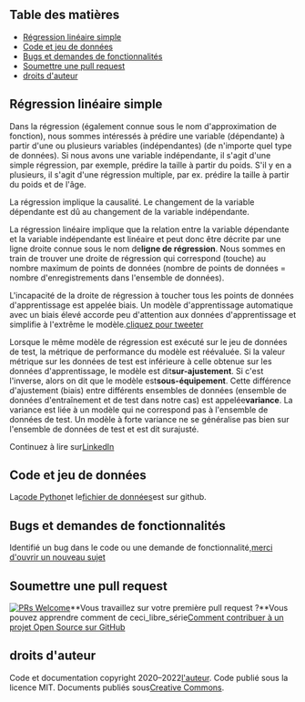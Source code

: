 ## Table des matières

-   [Régression linéaire simple](https://github.com/drnitinmalik/simple-linear-regression#simple-linear-regression)
-   [Code et jeu de données](https://github.com/drnitinmalik/simple-linear-regression#code-and-dataset)
-   [Bugs et demandes de fonctionnalités](https://github.com/drnitinmalik/simple-linear-regression#bugs-and-feature-requests)
-   [Soumettre une pull request](https://github.com/drnitinmalik/simple-linear-regression#submitting-a-pull-request)
-   [droits d'auteur](https://github.com/drnitinmalik/simple-linear-regression#copyright)

## Régression linéaire simple

Dans la régression (également connue sous le nom d'approximation de fonction), nous sommes intéressés à prédire une variable (dépendante) à partir d'une ou plusieurs variables (indépendantes) (de n'importe quel type de données). Si nous avons une variable indépendante, il s'agit d'une simple régression, par exemple, prédire la taille à partir du poids. S'il y en a plusieurs, il s'agit d'une régression multiple, par ex. prédire la taille à partir du poids et de l'âge.

La régression implique la causalité. Le changement de la variable dépendante est dû au changement de la variable indépendante.

La régression linéaire implique que la relation entre la variable dépendante et la variable indépendante est linéaire et peut donc être décrite par une ligne droite connue sous le nom de**ligne de régression**. Nous sommes en train de trouver une droite de régression qui correspond (touche) au nombre maximum de points de données (nombre de points de données = nombre d'enregistrements dans l'ensemble de données).

L'incapacité de la droite de régression à toucher tous les points de données d'apprentissage est appelée biais. Un modèle d'apprentissage automatique avec un biais élevé accorde peu d'attention aux données d'apprentissage et simplifie à l'extrême le modèle.[cliquez pour tweeter](https://clicktotweet.com/6Rcfz)

Lorsque le même modèle de régression est exécuté sur le jeu de données de test, la métrique de performance du modèle est réévaluée. Si la valeur métrique sur les données de test est inférieure à celle obtenue sur les données d'apprentissage, le modèle est dit**sur-ajustement**. Si c'est l'inverse, alors on dit que le modèle est**sous-équipement**. Cette différence d'ajustement (biais) entre différents ensembles de données (ensemble de données d'entraînement et de test dans notre cas) est appelée**variance**. La variance est liée à un modèle qui ne correspond pas à l'ensemble de données de test. Un modèle à forte variance ne se généralise pas bien sur l'ensemble de données de test et est dit surajusté.

Continuez à lire sur[LinkedIn](https://www.linkedin.com/pulse/simple-linear-regression-overview-nitin-malik/)

## Code et jeu de données

La[code Python](https://github.com/drnitinmalik/simple-linear-regression/blob/main/predict-GPA-from-SAT.py)et le[fichier de données](https://github.com/drnitinmalik/simple-linear-regression/blob/main/SAT-GPA.csv)est sur github.

## Bugs et demandes de fonctionnalités

Identifié un bug dans le code ou une demande de fonctionnalité,[merci d'ouvrir un nouveau sujet](https://github.com/drnitinmalik/simple-linear-regression/issues/new/choose)

## Soumettre une pull request

[![PRs Welcome](https://img.shields.io/badge/PRs-welcome-brightgreen.svg?style=flat-square)](https://makeapullrequest.com)**Vous travaillez sur votre première pull request ?**Vous pouvez apprendre comment de ceci_libre_série[Comment contribuer à un projet Open Source sur GitHub](https://kcd.im/pull-request)

## droits d'auteur

Code et documentation copyright 2020–2022[l'auteur](https://github.com/drnitinmalik/simple-linear-regression/graphs/contributors). Code publié sous la licence MIT. Documents publiés sous[Creative Commons](https://creativecommons.org/licenses/by/3.0/).
